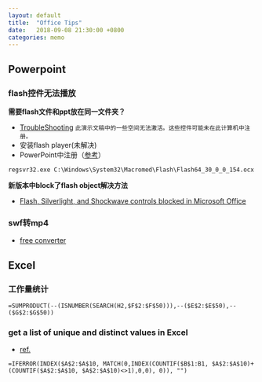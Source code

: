 ```yaml
---
layout: default
title:  "Office Tips"
date:   2018-09-08 21:30:00 +0800
categories: memo
---
```


## Powerpoint
### flash控件无法播放
**需要flash文件和ppt放在同一文件夹？**
- [TroubleShooting](http://www.boardworks.co.uk/troubleshooting-_334/#error3)
`此演示文稿中的一些空间无法激活。这些控件可能未在此计算机中注册。`
- 安装flash player(未解决)
- PowerPoint中注册（[参考](https://wenku.baidu.com/view/65203b4e33687e21af45a97c.html)）

`regsvr32.exe C:\Windows\System32\Macromed\Flash\Flash64_30_0_0_154.ocx`

**新版本中block了flash object解决方法**
- [Flash, Silverlight, and Shockwave controls blocked in Microsoft Office](https://support.office.com/en-us/article/flash-silverlight-and-shockwave-controls-blocked-in-microsoft-office-55738f12-a01d-420e-a533-7cef1ff6aeb1?ui=en-US&rs=en-US&ad=US)

### swf转mp4
- [free converter](https://free-swf-to-video-converter-software.en.softonic.com/?ex=BB-527.3)

## Excel
### 工作量统计
``=SUMPRODUCT(--(ISNUMBER(SEARCH(H2,$F$2:$F$50))),--($E$2:$E$50),--($G$2:$G$50))``

### get a list of unique and distinct values in Excel
- [ref.](https://www.ablebits.com/office-addins-blog/2016/04/21/get-list-unique-values-excel/)
```
=IFERROR(INDEX($A$2:$A$10, MATCH(0,INDEX(COUNTIF($B$1:B1, $A$2:$A$10)+(COUNTIF($A$2:$A$10, $A$2:$A$10)<>1),0,0), 0)), "")
```